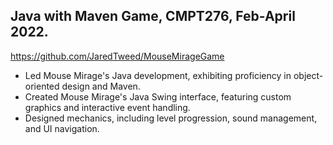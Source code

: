 ## Java with Maven Game, CMPT276, Feb-April 2022.
https://github.com/JaredTweed/MouseMirageGame
* Led Mouse Mirage's Java development, exhibiting proficiency in object-oriented design and Maven.
* Created Mouse Mirage's Java Swing interface, featuring custom graphics and interactive event handling.
* Designed mechanics, including level progression, sound management, and UI navigation.
